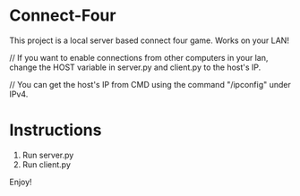 # Connect-Four

This project is a local server based connect four game.
Works on your LAN!

// If you want to enable connections from other computers in your lan, change the HOST variable in server.py and client.py to the host's IP.

// You can get the host's IP from CMD using the command "/ipconfig" under IPv4.

# Instructions
1. Run server.py
2. Run client.py

Enjoy!
